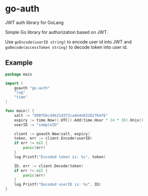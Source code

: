 # go-auth
JWT auth library for GoLang

Simple Go library for authorization based on JWT.

Use ```goEncode(userID string)``` to encode user id into JWT and ```goDecode(accessToken string)``` to decode token into user id.

## Example

```go
package main

import (
	goauth "go-auth"
	"log"
	"time"
)

func main() {
	salt := "098f6bcd4621d373cade4e832627b4f6"
	expiry := time.Now().UTC().Add(time.Hour * 24 * 30).Unix()
	userID := "sampleID"

	client := goauth.New(salt, expiry)
	token, err := client.Encode(userID)
	if err != nil {
		panic(err)
	}
	log.Printf("Encoded token is: %s", token)

	ID, err := client.Decode(token)
	if err != nil {
		panic(err)
	}
	log.Printf("Decoded userID is: %s", ID)
}
```

